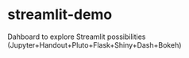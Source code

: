 # streamlit-demo
Dahboard to explore Streamlit possibilities (Jupyter+Handout+Pluto+Flask+Shiny+Dash+Bokeh)
